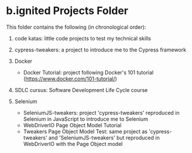 # b.ignited Projects Folder

This folder contains the following (in chronological order):
1. code katas: little code projects to test my technical skills
2. cypress-tweakers: a project to introduce me to the Cypress framework
3. Docker

    - Docker Tutorial: project following Docker's 101 tutorial (https://www.docker.com/101-tutorial/) 

4. SDLC cursus: Software Development Life Cycle course
5. Selenium 

    - SeleniumJS-tweakers: project 'cypress-tweakers' reproduced in Selenium in JavaScript to introduce me to Selenium
    - WebDriverIO Page Object Model Tutorial
    - Tweakers Page Object Model Test: same project as 'cypress-tweakers' and 'SeleniumJS-tweakers' but reproduced in WebDriverIO with the Page Object model
